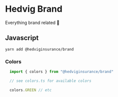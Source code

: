 # Hedvig Brand
Everything brand related 💅

## Javascript
```
yarn add @hedviginsurance/brand
```

### Colors
```javascript
  import { colors } from "@hedviginsurance/brand"
  
  // see colors.ts for available colors
  
  colors.GREEN // etc
```

